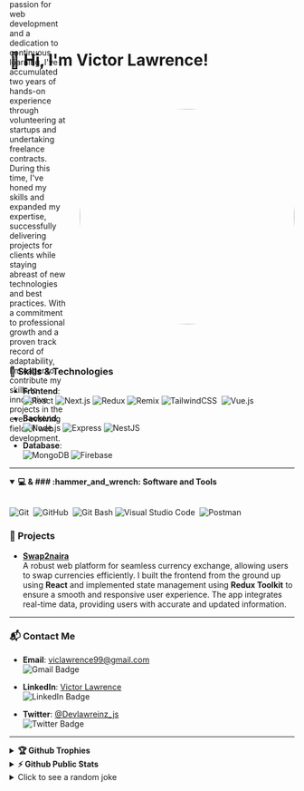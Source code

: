 
# 👋 Hi, I'm Victor Lawrence!





<div style="display: flex; align-items: center; justify-content: space-between; width: 100%; height: 480px;">
  <p style="flex: 1; padding-right: 20px;">
    Driven by a passion for web development and a dedication to continuous learning, I've accumulated two years of hands-on experience through volunteering at startups and undertaking freelance contracts. During this time, I've honed my skills and expanded my expertise, successfully delivering projects for clients while staying abreast of new technologies and best practices. With a commitment to professional growth and a proven track record of adaptability, I'm eager to contribute my skills to innovative projects in the ever-evolving field of web development.
  </p>
  <img align="right" src="https://media.giphy.com/media/YbXLZ6dymH758xSEbM/giphy.gif" style="border-radius: 50%;" width="380" height="380" />
</div>


### 🚀 Skills & Technologies

- **Frontend**:  
  ![React](https://img.shields.io/badge/-React-61DAFB?style=for-the-badge&logo=react&logoColor=black) 
  ![Next.js](https://img.shields.io/badge/-Next.js-black?style=for-the-badge&logo=nextdotjs) 
  ![Redux](https://img.shields.io/badge/-Redux-764ABC?style=for-the-badge&logo=redux)
  ![Remix](https://img.shields.io/badge/-Remix-000000?style=for-the-badge&logo=remix)
  ![TailwindCSS](https://img.shields.io/badge/-Tailwind_CSS-38B2AC?style=for-the-badge&logo=tailwind-css&logoColor=white)&nbsp;
  ![Vue.js](https://img.shields.io/badge/-Vue.js-4FC08D?style=for-the-badge&logo=vuedotjs&logoColor=white)

- **Backend**:  
  ![Node.js](https://img.shields.io/badge/-Node.js-339933?style=for-the-badge&logo=nodedotjs&logoColor=white)
  ![Express](https://img.shields.io/badge/-Express-000000?style=for-the-badge&logo=express)
  ![NestJS](https://img.shields.io/badge/-NestJS-E0234E?style=for-the-badge&logo=nestjs)

- **Database**:  
  ![MongoDB](https://img.shields.io/badge/-MongoDB-47A248?style=for-the-badge&logo=mongodb&logoColor=white) 
  ![Firebase](https://img.shields.io/badge/-Firebase-FFCA28?style=for-the-badge&logo=firebase)

---
<details open>
<summary><b>💻 & ### :hammer_and_wrench: Software and Tools</b></summary>
<br>

![Git](https://img.shields.io/badge/-Git-F05032?style=for-the-badge&logo=git&logoColor=white)&nbsp;
![GitHub](https://img.shields.io/badge/-GitHub-181717?style=for-the-badge&logo=github)&nbsp;
![Git Bash](https://img.shields.io/badge/-Git%20Bash-33BDBD?style=for-the-badge&logo=GNU%20Bash&logoColor=white)
![Visual Studio Code](https://img.shields.io/badge/-VSCODE-007ACC?style=for-the-badge&&logo=visual-studio-code&logoColor=white)&nbsp;
![Postman](https://img.shields.io/badge/-Postman-FF6C37?style=for-the-badge&logo=postman&logoColor=white)&nbsp;
<br>



### 🌟 Projects

- **[Swap2naira](https://swap2naira.com)**  
  A robust web platform for seamless currency exchange, allowing users to swap currencies efficiently. I built the frontend from the ground up using **React** and implemented state management using **Redux Toolkit** to ensure a smooth and responsive user experience. The app integrates real-time data, providing users with accurate and updated information.

---

### 📬 Contact Me

- **Email**: [viclawrence99@gmail.com](mailto:viclawrence99@gmail.com)  
  ![Gmail Badge](https://img.shields.io/badge/-Email-D14836?style=flat-square&logo=Gmail&logoColor=white)

- **LinkedIn**: [Victor Lawrence](https://www.linkedin.com/in/victor-lawrence-b75190254)  
  ![LinkedIn Badge](https://img.shields.io/badge/-Victor%20Lawrence-blue?style=flat-square&logo=Linkedin&logoColor=white)

- **Twitter**: [@Devlawreinz_js](https://x.com/Devlawreinz_js)  
  ![Twitter Badge](https://img.shields.io/badge/-Devlawreinz_js-1DA1F2?style=flat-square&logo=Twitter&logoColor=white)

---

<details>
<summary><b>🏆 Github Trophies</b></summary>
<br>
<p align="center">
<img src="https://github-profile-trophy.vercel.app/?username=Viclaww&theme=discord" alt="Viclaww" />
</p>
</details>

<details>
<summary><b>⚡ Github Public Stats</b></summary>
<br>


[![GitHub Streak](http://github-readme-streak-stats.herokuapp.com?user=Viclaww&theme=dark&background=000000)](https://git.io/streak-stats)
  ![Github stats](https://github-readme-stats.vercel.app/api?username=Viclaww)
<p align="center">
<img src="https://github-readme-stats.vercel.app/api?username=Viclaww&show_icons=true&theme=radical&count_private=true" alt="Viclaww" width="420"/>&nbsp;<img src="https://github-readme-stats.vercel.app/api/top-langs/?username=Viclaww&layout=compact&theme=radical&count_private=true" alt="Dayveed021" height="165">
</p>
<img src="https://visitor-badge.glitch.me/badge?page_id=Viclaww.Viclaww">
</details>

  <details>
  <summary>Click to see a random joke</summary>
  <div align="center">

  ![Jokes Card](https://readme-jokes.vercel.app/api?theme=halloween)

  </div>
</details>


